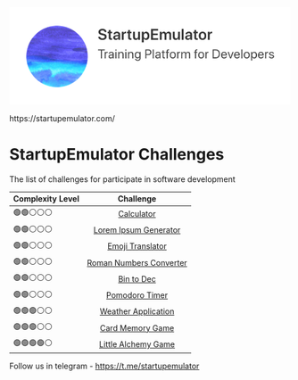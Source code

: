 <p align="center">
 <img src="se-logo-1.png"/>
</p>
https://startupemulator.com/

# StartupEmulator Challenges

The list of challenges for participate in software development


| Complexity Level | Challenge     | 
| ---------------- |:-------------:|
| 🟢🟢⚪️⚪️⚪️      | [Calculator](/calculator)    |
| 🟢🟢⚪️⚪️⚪️      | [Lorem Ipsum Generator](/LoremIpsumGenerator)    |
| 🟢🟢⚪️⚪️⚪️      | [Emoji Translator](/Emoji%20Translator)    | 
| 🟢🟢⚪️⚪️⚪️      | [Roman Numbers Converter](/Roman%20Numbers%20Converter)     | 
| 🟢🟢⚪️⚪️⚪️      | [Bin to Dec](/Bin2Dec)    |
| 🟢🟢⚪️⚪️⚪️      | [Pomodoro Timer](/PomodoroTimer)    |
| 🟢🟢🟢⚪️⚪️      | [Weather Application](/weather)     | 
| 🟢🟢🟢⚪️⚪️      | [Card Memory Game](/Card%20Memory%20Game)     | 
| 🟢🟢🟢🟢⚪️      | [Little Alchemy Game](/littlealchemy)    |


Follow us in telegram - https://t.me/startupemulator
